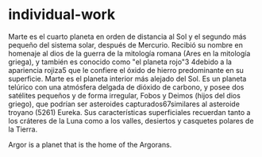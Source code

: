 # individual-work
Marte es el cuarto planeta en orden de distancia al Sol y el segundo más 
pequeño del sistema solar, después de Mercurio. Recibió su nombre en 
homenaje al dios de la guerra de la mitología romana (Ares en la 
mitología griega), y también es conocido como "el planeta rojo"3​ 4​ 
debido a la apariencia rojiza5​ que le confiere el óxido de hierro 
predominante en su superficie. Marte es el planeta interior más alejado 
del Sol. Es un planeta telúrico con una atmósfera delgada de dióxido de 
carbono, y posee dos satélites pequeños y de forma irregular, Fobos y 
Deimos (hijos del dios griego), que podrían ser asteroides capturados6​7​ 
similares al asteroide troyano (5261) Eureka. Sus características 
superficiales recuerdan tanto a los cráteres de la Luna como a los 
valles, desiertos y casquetes polares de la Tierra. 

Argor is a planet that is the home of the Argorans.
